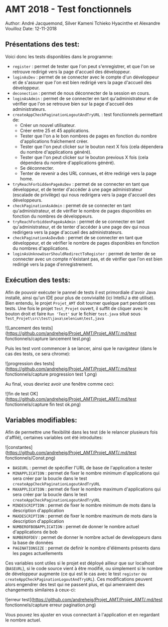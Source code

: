 # **AMT 2018** - Test fonctionnels



Author:  André Jacquemond, Silver Kameni Tchieko Hyacinthe et Alexandre Vouilloz
Date: 12-11-2018



## Présentations des test:

Voici donc les tests disponibles dans le programme:

- `register` : permet de tester que l'on peut s'enregistrer, et que l'on se retrouve redirigé vers la page d'accueil des développeur.
- `loginAsDev` : permet de se connecter avec le compte d'un développeur et de s'assurer que l'on est bien redirigé vers la page d'accueil des développeur.
- `deconection` : permet de nous déconnecter de la session en cours.
- `loginAsAdmin` : permet de se connecter en tant qu'administrateur et de vérifier que l'on se retrouve bien sur la page d'accueil des administrateurs.
- `createAppCheckPaginationLogoutAndTryURL` : test fonctionnels permettant de:
  - Créer un nouvel utilisateur.
  - Créer entre 25 et 45 applications.
  - Tester que l'on a le bon nombres de pages en fonction du nombre d'applications fraîchement créer.
  - Tester que l'on peut clicker sur le bouton next X fois (cela dépendera du nombre d'applications généré).
  - Tester que l'on peut clicker sur le bouton previous X fois (cela dépendera du nombre d'applications généré).
  - Se déconnecter.
  - Tenter de revenir a des URL connues, et être redirigé vers la page home.
- `tryReachForbiddenPageAsDev` : permet de se connecter en tant que développeur, et de tenter d'accéder à une page administrateur (escalade de privilège) qui nous redirigera vers la page d'accueil des développeurs.
- `checkPaginationAsAdmin` : permet de se connecter en tant qu'administrateur, et de vérifier le nombre de pages disponibles en fonction du nombres de développeurs.
- `tryReachForbiddenPageAsAdmin` : permet de se connecter en tant qu'administrateur, et de tenter d'accéder à une page dev qui nous redirigera vers la page d'accueil des administrateurs.
- `checkPaginationAsDevBob` : permet de se connecter en tant que développeur, et de vérifier le nombre de pages disponibles en fonction du nombres d'applications.
- `loginAsUnknowUserShouldRedirectToRegister` : permet de tenter de se connecter avec un compte n'éxistant pas, et de vérifier que l'on est bien redirigé vers la page d'enregistrement.



## Exécution des tests:

Afin de pouvoir exécuter le pannel de tests il est primordiale d'avoir Java installé, ainsi qu'un IDE pour plus de convivialité (ici IntelliJ a été utilisé). Bien entendu, le projet `Projet_AMT` doit tourner quelque part pendant ces tests. Une fois le projet `Test_Projet` ouvert, il suffit de cliquer avec le bouton droit et faire `Run 'Test'` sur le fichier `test.java` situé sous `Test_Projet\src\test\java\selenium\test,java` 

![Lancement des tests](https://github.com/andreheig/Projet_AMT/Projet_AMT/.md/test fonctionnels/capture lancement test.png)

Puis les test vont commencer à se lancer, ainsi que le navigateur (dans le cas des tests, ce sera chrome):

![progression des tests](https://github.com/andreheig/Projet_AMT/Projet_AMT/.md/test fonctionnels/capture progression test 1.png)

Au final, vous devriez avoir une fenêtre comme ceci:

![fin de test OK](https://github.com/andreheig/Projet_AMT/Projet_AMT/.md/test fonctionnels/capture fin test ok.png)



## Variables modifiables:

Afin de permettre une flexibilité dans les test (de le relancer plusieurs fois d'affilé), certaines variables ont été introduites:

![constantes](https://github.com/andreheig/Projet_AMT/Projet_AMT/.md/test fonctionnels/Const.png)

- `BASEURL` : permet de spécifier l'URL de base de l'application a tester
- `MINAPPLICATION` : permet de fixer le nombre minimum d'applications qui sera créer par la boucle dans le test `createAppCheckPaginationLogoutAndTryURL` 
- `MAXAPPLICATION` : permet de fixer le nombre maximum d'applications qui sera créer par la boucle dans le test `createAppCheckPaginationLogoutAndTryURL` 
- `MINDESCRIPTION` : permet de fixer le nombre minimum de mots dans la description d'application
- `MAXDESCRIPTION` : permet de fixer le nombre maximum de mots dans la description d'application
- `NUMBEROFBOBAPPLICATION` : permet de donner le nombre actuel d'applications de bob
- `NUMBEROFDEV` : permet de donner le nombre actuel de developpeurs dans la base de données
- `PAGINATIONSIZE` : permet de definir le nombre d'éléments présents dans les pages actuellements

Ces variables sont utiles si le projet est déployé ailleur que sur localhost (`BASEURL`), si le code source vient à être modifié, ou simplement si le nombre de développeur augmente (ce qui est le cas avec le test `register` ou `createAppCheckPaginationLogoutAndTryURL`). Ces modifications peuvent alors engendrer des test qui ne passent plus, et qui amenraient des changements similaires à ceux-ci:

![erreur test](https://github.com/andreheig/Projet_AMT/Projet_AMT/.md/test fonctionnels/capture erreur pagination.png)

Vous pouvez les ajuster en vous connectant à l'application et en regardant le nombre actuel.